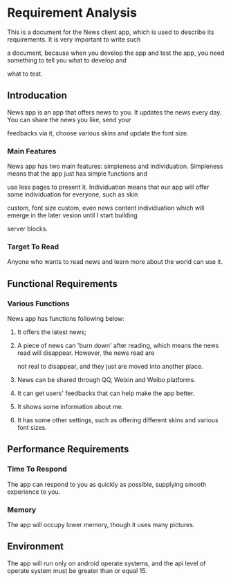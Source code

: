 # Requirement Analysis
This is a document for the News client app, which is used to describe its requirements. It is very important to write such

a document, because when you develop the app and test the app, you need something to tell you what to develop and 

what to test.


## Introducation
News app is an app that offers news to you. It updates the news every day. You can share the news you like, send your 

feedbacks via it, choose various skins and update the font size.

### Main Features
News app has two main features: simpleness and individuation. Simpleness means that the app just has simple functions and 

use less pages to present it. Individuation means that our app will offer some individuation for everyone, such as skin 

custom, font size custom, even news content individuation which will emerge in the later vesion until I start building 

server blocks.

### Target To Read
Anyone who wants to read news and learn more about the world can use it.


## Functional Requirements

### Various Functions
News app has functions following below:

1. It offers the latest news;

2. A piece of news can 'burn down' after reading, which means the news read will disappear. However, the news read are 

   not real to disappear, and they just are moved into another place.

3. News can be shared through QQ, Weixin and Weibo platforms.

4. It can get users' feedbacks that can help make the app better.

5. It shows some information about me.

6. It has some other settings, such as offering different skins and various font sizes.


## Performance Requirements

### Time To Respond
The app can respond to you as quickly as possible, supplying smooth experience to you.

### Memory
The app will occupy lower memory, though it uses many pictures.


## Environment
The app will run only on android operate systems, and the api level of operate system must be greater than or equal 15.